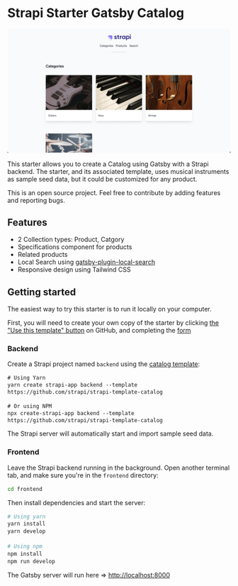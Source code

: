 # Strapi Starter Gatsby Catalog

![screenshot image](/screenshot.png)

This starter allows you to create a Catalog using Gatsby with a Strapi backend. The starter, and its associated template, uses musical instruments as sample seed data, but it could be customized for any product.

This is an open source project. Feel free to contribute by adding features and reporting bugs.

## Features

- 2 Collection types: Product, Catgory
- Specifications component for products
- Related products
- Local Search using [gatsby-plugin-local-search](https://www.gatsbyjs.com/plugins/gatsby-plugin-local-search/)
- Responsive design using Tailwind CSS

## Getting started

The easiest way to try this starter is to run it locally on your computer.

First, you will need to create your own copy of the starter by clicking [the "Use this template" button](https://github.com/strapi/strapi-starter-gatsby-catalog/generate) on GitHub, and completing the [form](https://docs.github.com/en/github/creating-cloning-and-archiving-repositories/creating-a-repository-from-a-template)

### Backend

Create a Strapi project named `backend` using the [catalog template](https://github.com/strapi/strapi-template-catalog):

```
# Using Yarn
yarn create strapi-app backend --template https://github.com/strapi/strapi-template-catalog

# Or using NPM
npx create-strapi-app backend --template https://github.com/strapi/strapi-template-catalog
```

The Strapi server will automatically start and import sample seed data.

### Frontend

Leave the Strapi backend running in the background. Open another terminal tab, and make sure you're in the `frontend` directory:

```bash
cd frontend
```

Then install dependencies and start the server:

```bash
# Using yarn
yarn install
yarn develop

# Using npm
npm install
npm run develop
```

The Gatsby server will run here => [http://localhost:8000](http://localhost:8000)
